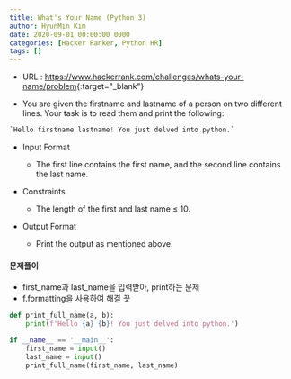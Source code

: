 ```yaml
---
title: What's Your Name (Python 3)
author: HyunMin Kim
date: 2020-09-01 00:00:00 0000
categories: [Hacker Ranker, Python HR]
tags: []
---
```


- URL : <https://www.hackerrank.com/challenges/whats-your-name/problem>{:target="_blank"}

- You are given the firstname and lastname of a person on two different lines. Your task is to read them and print the following:
```python
`Hello firstname lastname! You just delved into python.`
```

- Input Format
    - The first line contains the first name, and the second line contains the last name.

- Constraints
    - The length of the first and last name ≤ 10.

- Output Format
    - Print the output as mentioned above.

#### 문제풀이
- first_name과 last_name을 입력받아, print하는 문제
- f.formatting을 사용하여 해결 끗


```python
def print_full_name(a, b):
    print(f'Hello {a} {b}! You just delved into python.')

if __name__ == '__main__':
    first_name = input()
    last_name = input()
    print_full_name(first_name, last_name)
```
